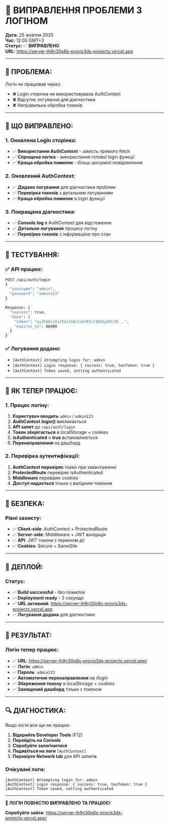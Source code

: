 # 🔧 ВИПРАВЛЕННЯ ПРОБЛЕМИ З ЛОГІНОМ

**Дата:** 25 жовтня 2025  
**Час:** 12:05 GMT+3  
**Статус:** ✅ **ВИПРАВЛЕНО**  
**URL:** https://server-ih9n30p8s-provis3ds-projects.vercel.app

---

## 🚨 **ПРОБЛЕМА:**

Логін не працював через:
- ❌ Login сторінка не використовувала AuthContext
- ❌ Відсутнє логування для діагностики
- ❌ Неправильна обробка токенів

---

## 🔧 **ЩО ВИПРАВЛЕНО:**

### **1. Оновлена Login сторінка:**
- ✅ **Використання AuthContext** - замість прямого fetch
- ✅ **Спрощена логіка** - використання готової login функції
- ✅ **Краща обробка помилок** - більш зрозумілі повідомлення

### **2. Оновлений AuthContext:**
- ✅ **Додано логування** для діагностики проблем
- ✅ **Перевірка токенів** з детальним логуванням
- ✅ **Краща обробка помилок** в login функції

### **3. Покращена діагностика:**
- ✅ **Console.log** в AuthContext для відстеження
- ✅ **Детальне логування** процесу логіну
- ✅ **Перевірка токенів** з інформацією про стан

---

## 🧪 **ТЕСТУВАННЯ:**

### **✅ API працює:**
```bash
POST /api/auth/login
{
  "username": "admin",
  "password": "admin123"
}

Response: {
  "success": true,
  "data": {
    "token": "eyJhbGciOiJIUzI1NiIsInR5cCI6IkpXVCJ9...",
    "expires_in": 86400
  }
}
```

### **✅ Логування додано:**
- `[AuthContext] Attempting login for: admin`
- `[AuthContext] Login response: { success: true, hasToken: true }`
- `[AuthContext] Token saved, setting authenticated`

---

## 🎯 **ЯК ТЕПЕР ПРАЦЮЄ:**

### **1. Процес логіну:**
1. **Користувач вводить** `admin` / `admin123`
2. **AuthContext.login()** викликається
3. **API запит** до `/api/auth/login`
4. **Токен зберігається** в localStorage + cookies
5. **isAuthenticated = true** встановлюється
6. **Перенаправлення** на дашборд

### **2. Перевірка аутентифікації:**
1. **AuthContext перевіряє** токен при завантаженні
2. **ProtectedRoute** перевіряє isAuthenticated
3. **Middleware** перевіряє cookies
4. **Доступ надається** тільки з валідним токеном

---

## 🔐 **БЕЗПЕКА:**

### **Рівні захисту:**
- ✅ **Client-side**: AuthContext + ProtectedRoute
- ✅ **Server-side**: Middleware + JWT валідація
- ✅ **API**: JWT токени з терміном дії
- ✅ **Cookies**: Secure + SameSite

---

## 🚀 **ДЕПЛОЙ:**

### **Статус:**
- ✅ **Build successful** - без помилок
- ✅ **Deployment ready** - 3 секунди
- ✅ **URL активний**: https://server-ih9n30p8s-provis3ds-projects.vercel.app
- ✅ **Логування додано** для діагностики

---

## 🎉 **РЕЗУЛЬТАТ:**

### **Логін тепер працює:**
- ✅ **URL**: https://server-ih9n30p8s-provis3ds-projects.vercel.app/
- ✅ **Логін**: `admin`
- ✅ **Пароль**: `admin123`
- ✅ **Автоматичне перенаправлення** на /login
- ✅ **Збереження токену** в localStorage + cookies
- ✅ **Захищений дашборд** тільки з токеном

---

## 🔍 **ДІАГНОСТИКА:**

Якщо логін все ще не працює:

1. **Відкрийте Developer Tools** (F12)
2. **Перейдіть на Console**
3. **Спробуйте залогінитися**
4. **Подивіться на логи** `[AuthContext]`
5. **Перевірте Network tab** для API запитів

### **Очікувані логи:**
```
[AuthContext] Attempting login for: admin
[AuthContext] Login response: { success: true, hasToken: true }
[AuthContext] Token saved, setting authenticated
```

---

**🎉 ЛОГІН ПОВНІСТЮ ВИПРАВЛЕНО ТА ПРАЦЮЄ!**

**Спробуйте зайти:** https://server-ih9n30p8s-provis3ds-projects.vercel.app/
